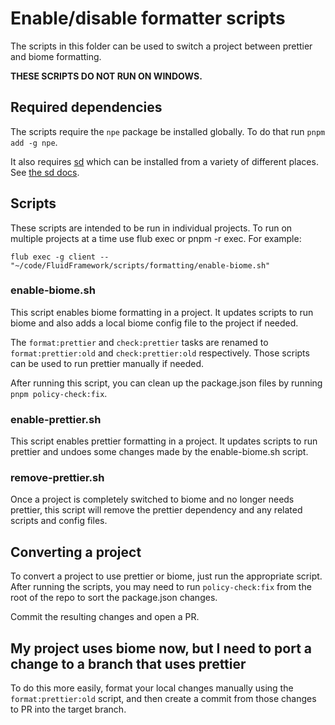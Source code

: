 # Enable/disable formatter scripts

The scripts in this folder can be used to switch a project between prettier and biome formatting.

**THESE SCRIPTS DO NOT RUN ON WINDOWS.**

## Required dependencies

The scripts require the `npe` package be installed globally. To do that run `pnpm add -g npe`.

It also requires [sd](https://github.com/chmln/sd) which can be installed from a variety of different places. See [the
sd docs](https://github.com/chmln/sd#installation).

## Scripts

These scripts are intended to be run in individual projects. To run on multiple projects at a time use flub exec or pnpm
-r exec. For example:

```
flub exec -g client -- "~/code/FluidFramework/scripts/formatting/enable-biome.sh"
```

### enable-biome.sh

This script enables biome formatting in a project. It updates scripts to run biome and also adds a local biome config
file to the project if needed.

The `format:prettier` and `check:prettier` tasks are renamed to `format:prettier:old` and `check:prettier:old`
respectively. Those scripts can be used to run prettier manually if needed.

After running this script, you can clean up the package.json files by running `pnpm policy-check:fix`.

### enable-prettier.sh

This script enables prettier formatting in a project. It updates scripts to run prettier and undoes some changes made by
the enable-biome.sh script.

### remove-prettier.sh

Once a project is completely switched to biome and no longer needs prettier, this script will remove the prettier
dependency and any related scripts and config files.

## Converting a project

To convert a project to use prettier or biome, just run the appropriate script. After running the scripts, you may need
to run `policy-check:fix` from the root of the repo to sort the package.json changes.

Commit the resulting changes and open a PR.

## My project uses biome now, but I need to port a change to a branch that uses prettier

To do this more easily, format your local changes manually using the `format:prettier:old` script, and then create a
commit from those changes to PR into the target branch.
